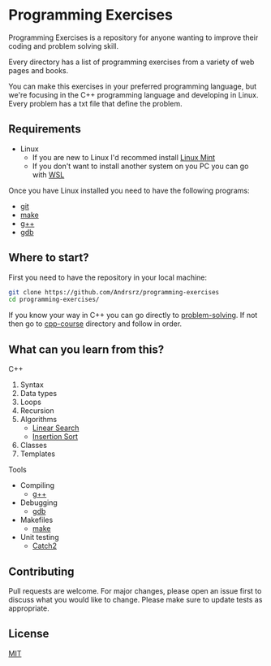 # Programming Exercises
Programming Exercises is a repository for anyone wanting to improve
their coding and problem solving skill.

Every directory has a list of programming exercises from a variety of
web pages and books.

You can make this exercises in your preferred programming language, but
we're focusing in the C++ programming language and developing in Linux.
Every problem has a txt file that define the problem.

## Requirements
- Linux
  - If you are new to Linux I'd recommed install [Linux Mint](https://linuxmint.com/)
  - If you don't want to install another system on you PC you can go with
    [WSL](https://docs.microsoft.com/en-us/windows/wsl/about)

Once you have Linux installed you need to have the following programs:
- [git](https://git-scm.com/)
- [make](https://linux.die.net/man/1/mak)
- [g++](https://gcc.gnu.org/)
- [gdb](https://www.gnu.org/software/gdb/)

## Where to start?
First you need to have the repository in your local machine:
``` sh
git clone https://github.com/Andrsrz/programming-exercises
cd programming-exercises/
```
If you know your way in C++ you can go directly to [problem-solving](https://github.com/Andrsrz/programming-exercises/tree/master/problem-solving).
If not then go to [cpp-course](https://github.com/Andrsrz/programming-exercises/tree/master/cpp-course) directory and follow in order.

## What can you learn from this?
C++
1. Syntax
2. Data types
3. Loops
4. Recursion
5. Algorithms
   - [Linear Search](https://en.wikipedia.org/wiki/Linear_search)
   - [Insertion Sort](https://en.wikipedia.org/wiki/Insertion_sort)
6. Classes
7. Templates

Tools
- Compiling
   - [g++](https://gcc.gnu.org/)
- Debugging
   - [gdb](https://www.gnu.org/software/gdb/)
- Makefiles
    - [make](https://linux.die.net/man/1/make)
- Unit testing
   - [Catch2](https://github.com/catchorg/Catch2)

## Contributing
Pull requests are welcome. For major changes, please open an issue first
to discuss what you would like to change. Please make sure to update
tests as appropriate.

## License
[MIT](https://mit-license.org/)
